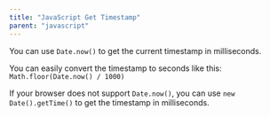 ```yaml
---
title: "JavaScript Get Timestamp"
parent: "javascript"
---
```


You can use `Date.now()` to get the current timestamp in milliseconds.

You can easily convert the timestamp to seconds like this: `Math.floor(Date.now() / 1000)`

If your browser does not support `Date.now()`, you can use `new Date().getTime()` to get the timestamp in milliseconds.
